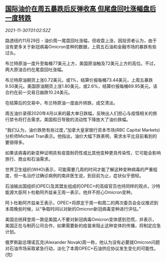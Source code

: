<!--1638235863000-->
[国际油价在周五暴跌后反弹收高 但尾盘回吐涨幅盘后一度转跌](https://cn.reuters.com/article/global-oil-drv-1130-idCNKBS2IF01Y)
------

<div><i>2021-11-30T01:02:52Z</i></div><p>路透纽约11月29日 - 油价周一尾盘回吐涨幅，但收盘上涨，因投资者认为，由于没有更多关于新冠病毒Omicron变种的数据，上周五石油和金融市场的暴跌有些过头。</p><p>布兰特原油一度升至每桶77美元上方，美国原油触及72美元上方的高位。不过，两大原油合约在尾盘回吐涨幅。</p><p>布兰特原油期货上涨0.72美元，或1%，结算价报每桶73.44美元，上周五暴跌9.50美元。美国原油期货上涨1.80美元，或2.6%，结算价报每桶69.95美元。该合约在前一交易日崩跌10.24美元。</p><p>在结算后的交易中，布兰特原油一度由升转跌，成交清淡。</p><p>周五油价录得2020年4月以来的最大单日跌幅，反映出人们担心与疫情相关的旅行禁令将打击需求。美国假日导致的流动性下降放大了油价跌幅。</p><p>“我们认为，油价跌势有些过度，”加拿大皇家银行资本市场(RBC Capital Markets)分析师Michael Tran表示。他指出，油价大幅下跌表明，需求水平比目前看到的要弱得多。</p><p>如果该病毒的新变种证明具有疫苗耐药性或比其他变种更具传染性，它可能会影响旅行、商业和石油需求。</p><p>世界卫生组织(WHO)表示，可能需要几周的时间才能了解这种变种病毒的严重程度，但一名治疗过确诊病例的南非医生说，到目前为止，症状似乎很轻。</p><p>石油输出国组织(OPEC)及其盟友组成的OPEC+的高级官员也持同样的观点，沙特能源大臣阿卜杜勒阿齐兹亲王周一表示，他并不担心Omicron变种。</p><p>阿卜杜勒阿齐兹亲王表示，OPEC+将原定于周一和周二的两次委员会会议推迟到本周晚些时候，以“争取时间以对新的Omicron新冠病毒变种进行评估。”</p><p>美国总统拜登周一敦促美国人不要对新冠病毒Omicron变体感到恐慌，并表示，美国正在与制药公司合作，如果需要新的疫苗来阻止这种变体的传播，将制定应急计划。</p><p>俄罗斯副总理诺瓦克(Alexander Novak)周一称，他认为没有必要就Omicron问题对石油市场采取紧急行动，淡化了本周OPEC+石油供应协议发生变化的可能性。(完)</p>
